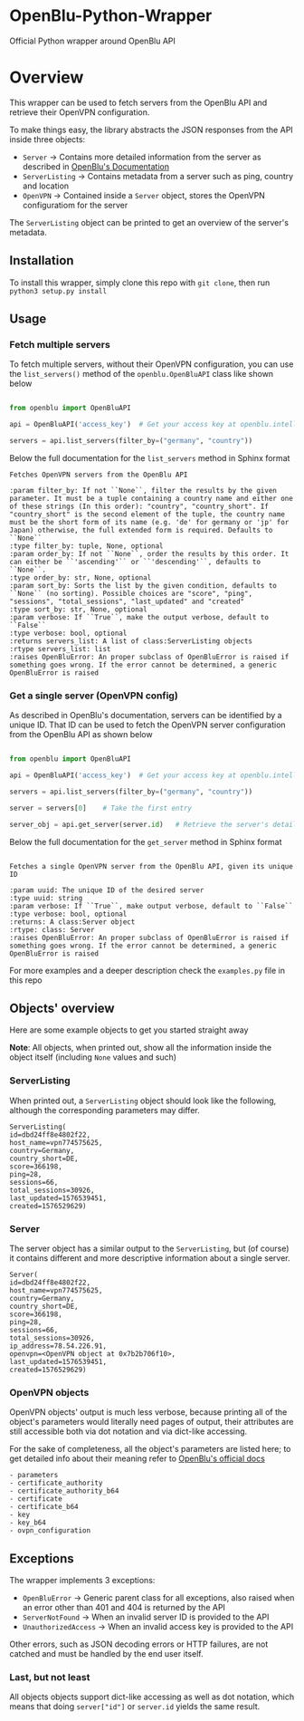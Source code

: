 # OpenBlu-Python-Wrapper

Official Python wrapper around OpenBlu API


# Overview

This wrapper can be used to fetch servers from the OpenBlu API and retrieve their OpenVPN configuration.

To make things easy, the library abstracts the JSON responses from the API inside three objects:

- `Server` -> Contains more detailed information from the server as described in [OpenBlu's Documentation](https://docs.intellivoid.net/openblu/v1/get_server)
- `ServerListing` -> Contains metadata from a server such as ping, country and location
- `OpenVPN` -> Contained inside a `Server` object, stores the OpenVPN configuratiom for the server


The `ServerListing` object can be printed to get an overview of the server's metadata.


## Installation

To install this wrapper, simply clone this repo with `git clone`, then run `python3 setup.py install`


## Usage

### Fetch multiple servers

To fetch multiple servers, without their OpenVPN configuration, you can use the `list_servers()` method of the `openblu.OpenBluAPI` class like shown below

```python

from openblu import OpenBluAPI

api = OpenBluAPI('access_key')  # Get your access key at openblu.intellivoid.net

servers = api.list_servers(filter_by=("germany", "country"))
```

Below the full documentation for the `list_servers` method in Sphinx format

```
Fetches OpenVPN servers from the OpenBlu API

:param filter_by: If not ``None``, filter the results by the given parameter. It must be a tuple containing a country name and either one of these strings (In this order): "country", "country_short". If "country_short" is the second element of the tuple, the country name must be the short form of its name (e.g. 'de' for germany or 'jp' for Japan) otherwise, the full extended form is required. Defaults to ``None``
:type filter_by: tuple, None, optional
:param order_by: If not ``None``, order the results by this order. It can either be ``'ascending'`` or ``'descending'``, defaults to ``None``.
:type order_by: str, None, optional
:param sort_by: Sorts the list by the given condition, defaults to ``None`` (no sorting). Possible choices are "score", "ping", "sessions", "total_sessions", "last_updated" and "created"
:type sort_by: str, None, optional
:param verbose: If ``True``, make the output verbose, default to ``False``
:type verbose: bool, optional
:returns servers_list: A list of class:ServerListing objects
:rtype servers_list: list
:raises OpenBluError: An proper subclass of OpenBluError is raised if something goes wrong. If the error cannot be determined, a generic OpenBluError is raised
```


### Get a single server (OpenVPN config)

As described in OpenBlu's documentation, servers can be identified by a unique ID. That ID can be used to fetch the OpenVPN server configuration from the OpenBlu API as shown below


```python

from openblu import OpenBluAPI

api = OpenBluAPI('access_key')  # Get your access key at openblu.intellivoid.net

servers = api.list_servers(filter_by=("germany", "country"))

server = servers[0]    # Take the first entry

server_obj = api.get_server(server.id)   # Retrieve the server's detailed info
```

Below the full documentation for the `get_server` method in Sphinx format

```

Fetches a single OpenVPN server from the OpenBlu API, given its unique ID

:param uuid: The unique ID of the desired server
:type uuid: string
:param verbose: If ``True``, make output verbose, default to ``False``
:type verbose: bool, optional
:returns: A class:Server object
:rtype: class: Server
:raises OpenBluError: An proper subclass of OpenBluError is raised if something goes wrong. If the error cannot be determined, a generic OpenBluError is raised
```

For more examples and a deeper description check the `examples.py` file in this repo

## Objects' overview

Here are some example objects to get you started straight away

__Note__: All objects, when printed out, show all the information inside the object itself (including `None` values and such)


### ServerListing

When printed out, a `ServerListing` object should look like the following, although the corresponding parameters may differ.

```
ServerListing(
id=dbd24ff8e4802f22,
host_name=vpn774575625,
country=Germany,
country_short=DE,
score=366198,
ping=28,
sessions=66,
total_sessions=30926,
last_updated=1576539451,
created=1576529629)
```

### Server

The server object has a similar output to the `ServerListing`, but (of course) it contains different and more descriptive information about a single server.

```
Server(
id=dbd24ff8e4802f22,
host_name=vpn774575625,
country=Germany,
country_short=DE,
score=366198,
ping=28,
sessions=66,
total_sessions=30926,
ip_address=78.54.226.91,
openvpn=<OpenVPN object at 0x7b2b706f10>,
last_updated=1576539451,
created=1576529629)
```

### OpenVPN objects

OpenVPN objects' output is much less verbose, because printing all of the object's parameters would literally need pages of output, their attributes are still accessible both via dot notation and via dict-like accessing.

For the sake of completeness, all the object's parameters are listed here; to get detailed info about their meaning refer to [OpenBlu's official docs](https://docs.intellivoid.net/openblu/v1)

```
- parameters
- certificate_authority
- certificate_authority_b64
- certificate
- certificate_b64
- key
- key_b64
- ovpn_configuration
```

## Exceptions

The wrapper implements 3 exceptions:
- `OpenBluError` -> Generic parent class for all exceptions, also raised when an error other than 401 and 404 is returned by the API
- `ServerNotFound` -> When an invalid server ID is provided to the API
- `UnauthorizedAccess` -> When an invalid access key is provided to the API

Other errors, such as JSON decoding errors or HTTP failures, are not catched and must be handled by the end user itself.

### Last, but not least

All objects objects support dict-like accessing as well as dot notation, which means that doing `server["id"]` or `server.id` yields the same result.


